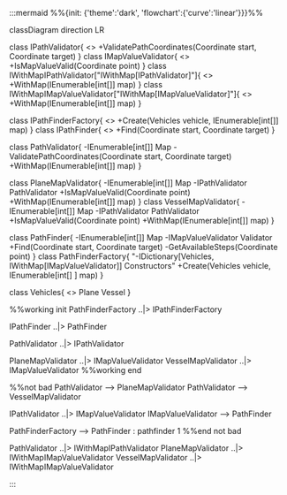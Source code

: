:::mermaid
%%{init: {'theme':'dark', 'flowchart':{'curve':'linear'}}}%%

classDiagram
 direction LR


class IPathValidator{
    <<interface>> 
    +ValidatePathCoordinates(Coordinate start, Coordinate target)
}
class IMapValueValidator{
    <<interface>> 
    +IsMapValueValid(Coordinate point)
}
class IWithMapIPathValidator["IWithMap[IPathValidator]"]{
    <<interface>> 
    +WithMap(IEnumerable[int[]] map)
}
class IWithMapIMapValueValidator["IWithMap[IMapValueValidator]"]{
    <<interface>> 
    +WithMap(IEnumerable[int[]] map)
}

class IPathFinderFactory{
    <<interface>> 
    +Create(Vehicles vehicle, IEnumerable[int[]] map)
}
class IPathFinder{
    <<interface>> 
    +Find(Coordinate start, Coordinate target)
}

class PathValidator{
    -IEnumerable[int[]] Map
    -ValidatePathCoordinates(Coordinate start, Coordinate target)
    +WithMap(IEnumerable[int[]] map)
}

class PlaneMapValidator{
    -IEnumerable[int[]] Map
    -IPathValidator PathValidator
    +IsMapValueValid(Coordinate point)
    +WithMap(IEnumerable[int[]] map)
}
class VesselMapValidator{
    -IEnumerable[int[]] Map
    -IPathValidator PathValidator
    +IsMapValueValid(Coordinate point)
    +WithMap(IEnumerable[int[]] map)
}

class PathFinder{
    -IEnumerable[int[]] Map
    -IMapValueValidator Validator
    +Find(Coordinate start, Coordinate target)
    -GetAvailableSteps(Coordinate point)
}
class PathFinderFactory{
    "-IDictionary[Vehicles, IWithMap[IMapValueValidator]] Constructors"
    +Create(Vehicles vehicle, IEnumerable[int[] ] map)
}

class Vehicles{
    <<enumerable>> 
    Plane
    Vessel
}

%%working init
PathFinderFactory ..|> IPathFinderFactory

IPathFinder ..|> PathFinder

PathValidator ..|> IPathValidator 

PlaneMapValidator ..|> IMapValueValidator
VesselMapValidator  ..|> IMapValueValidator
%%working end

%%not bad
PathValidator --> PlaneMapValidator
PathValidator --> VesselMapValidator

IPathValidator ..|> IMapValueValidator
IMapValueValidator --> PathFinder

PathFinderFactory --> PathFinder : pathfinder 1
%%end not bad

PathValidator ..|> IWithMapIPathValidator
PlaneMapValidator ..|> IWithMapIMapValueValidator 
VesselMapValidator ..|> IWithMapIMapValueValidator 

:::